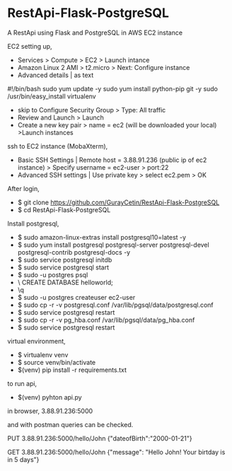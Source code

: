 # RestApi-Flask-PostgreSQL
A RestApi using Flask and PostgreSQL in AWS EC2 instance

EC2 setting up,
- Services > Compute > EC2 > Launch intance
- Amazon Linux 2 AMI > t2.micro > Next: Configure instance 
- Advanced details | as text 

#!/bin/bash 
sudo yum update -y
sudo yum install python-pip git -y
sudo /usr/bin/easy_install virtualenv

- skip to Configure Security Group > Type: All traffic
- Review and Launch > Launch
- Create a new key pair > name = ec2 (will be downloaded your local) >Launch instances

ssh to EC2 instance (MobaXterm),
- Basic SSH Settings | Remote host = 3.88.91.236 (public ip of ec2 instance) > Specify username = ec2-user > port:22
- Advanced SSH settings | Use private key > select ec2.pem > OK

After login,
- $ git clone https://github.com/GurayCetin/RestApi-Flask-PostgreSQL
- $ cd RestApi-Flask-PostgreSQL

Install postgresql,
- $ sudo amazon-linux-extras install postgresql10=latest -y
- $ sudo yum install postgresql postgresql-server postgresql-devel postgresql-contrib postgresql-docs -y
- $ sudo service postgresql initdb 
- $ sudo service postgresql start
- $ sudo -u postgres psql 
- \ CREATE DATABASE helloworld;
- \q
- $ sudo -u postgres createuser ec2-user
- $ sudo cp -r -v postgresql.conf /var/lib/pgsql/data/postgresql.conf
- $ sudo service postgresql restart
- $ sudo cp -r -v pg_hba.conf /var/lib/pgsql/data/pg_hba.conf
- $ sudo service postgresql restart

virtual environment,
- $ virtualenv venv
- $ source venv/bin/activate
- $(venv) pip install -r requirements.txt

to run api,
- $(venv) pyhton api.py

in browser, 
3.88.91.236:5000 

and with postman queries can be checked.

PUT 3.88.91.236:5000/hello/John {"dateofBirth":"2000-01-21"}

GET 3.88.91.236:5000/hello/John 
{"message": "Hello John! Your birtday is in 5 days"}
